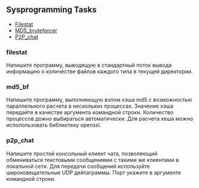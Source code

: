
## Sysprogramming Tasks 
* [Filestat](#filestat)
* [MD5_bruteforcer](#md5_bf)
* [P2P_chat](#p2p_chat) 


### filestat 
Напишите программу, выводящую в стандартный поток вывода информацию о количестве файлов каждого типа в текущей директории.

### md5_bf
Напишите программу, выполняющую взлом хэша md5 с возможностью параллельного расчета в нескольких процессах. Значение хэша передайте в качестве аргумента командной строки. Количество процессов дожно выбираться автоматически. Для расчета хеша можно исполользовать библиотеку openssl.

### p2p_chat
Напишите простой консольный клиент чата, позволяющий обмениваться текстовыми сообщениями с такими же клиентами в локальной сети. Для передачи сообщений используйте широковещательные UDP дейтаграммы. Порт укажите в аргументе командной строки.
